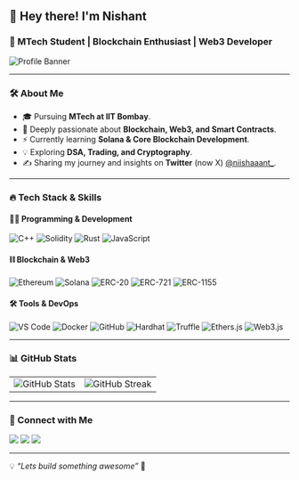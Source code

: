 ## 👋 Hey there! I'm Nishant  
### 🚀 MTech Student | Blockchain Enthusiast | Web3 Developer  

![Profile Banner](https://source.unsplash.com/1600x400/?technology,code)

---

### 🛠 About Me
- 🎓 Pursuing **MTech at IIT Bombay**.
- 🔗 Deeply passionate about **Blockchain, Web3, and Smart Contracts**.
- ⚡ Currently learning **Solana & Core Blockchain Development**.
- 💡 Exploring **DSA, Trading, and Cryptography**.
- ✍ Sharing my journey and insights on **Twitter** (now X) [@niishaaant_](https://x.com/niishaaant_).

---

### 🔥 Tech Stack & Skills

#### 👨‍💻 Programming & Development
![C++](https://img.shields.io/badge/-C++-00599C?style=flat&logo=c%2B%2B&logoColor=white)
![Solidity](https://img.shields.io/badge/-Solidity-363636?style=flat&logo=solidity&logoColor=white)
![Rust](https://img.shields.io/badge/-Rust-000000?style=flat&logo=rust&logoColor=white)
![JavaScript](https://img.shields.io/badge/-JavaScript-F7DF1E?style=flat&logo=javascript&logoColor=black)

#### ⛓ Blockchain & Web3
![Ethereum](https://img.shields.io/badge/-Ethereum-3C3C3D?style=flat&logo=ethereum&logoColor=white)
![Solana](https://img.shields.io/badge/-Solana-00FFAD?style=flat&logo=solana&logoColor=black)
![ERC-20](https://img.shields.io/badge/-ERC%2020-627EEA?style=flat&logo=ethereum&logoColor=white)
![ERC-721](https://img.shields.io/badge/-ERC%20721-627EEA?style=flat&logo=ethereum&logoColor=white)
![ERC-1155](https://img.shields.io/badge/-ERC%201155-627EEA?style=flat&logo=ethereum&logoColor=white)

#### 🛠 Tools & DevOps
![VS Code](https://img.shields.io/badge/-VS%20Code-007ACC?style=flat&logo=visual-studio-code&logoColor=white)
![Docker](https://img.shields.io/badge/-Docker-2496ED?style=flat&logo=docker&logoColor=white)
![GitHub](https://img.shields.io/badge/-GitHub-181717?style=flat&logo=github&logoColor=white)
![Hardhat](https://img.shields.io/badge/-Hardhat-FFD700?style=flat&logo=ethereum&logoColor=black)
![Truffle](https://img.shields.io/badge/-Truffle-5E464D?style=flat&logo=ethereum&logoColor=white)
![Ethers.js](https://img.shields.io/badge/-Ethers.js-3C3C3D?style=flat&logo=ethereum&logoColor=white)
![Web3.js](https://img.shields.io/badge/-Web3.js-F16822?style=flat&logo=javascript&logoColor=white)

---

### 📊 GitHub Stats
<table>
  <tr>
    <td>
      <img src="https://github-readme-stats.vercel.app/api?username=your-username&show_icons=true&theme=radical" alt="GitHub Stats">
    </td>
    <td>
      <img src="https://github-readme-streak-stats.herokuapp.com/?user=your-username&theme=radical" alt="GitHub Streak">
    </td>
  </tr>
</table>

---

### 📣 Connect with Me
<p align="left">
<a href="https://x.com/niishaaant_" target="blank"><img src="https://img.shields.io/badge/Twitter-%231DA1F2.svg?style=for-the-badge&logo=twitter&logoColor=white"></a>
<a href="https://www.linkedin.com/in/nishant-chandel-835834177/" target="blank"><img src="https://img.shields.io/badge/LinkedIn-%230077B5.svg?style=for-the-badge&logo=linkedin&logoColor=white"></a>
<a href="https://github.com/niishaaant" target="blank"><img src="https://img.shields.io/badge/GitHub-100000?style=for-the-badge&logo=github&logoColor=white"></a>
</p>

---

💡 _“Lets build something awesome”_ 🚀
